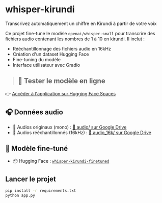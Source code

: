 # whisper-kirundi
Transcrivez automatiquement un chiffre en Kirundi à partir de votre voix

Ce projet fine-tune le modèle `openai/whisper-small` pour transcrire des fichiers audio contenant les nombres de 1 à 10 en kirundi. Il inclut :

- Rééchantillonnage des fichiers audio en 16kHz
- Création d'un dataset Hugging Face
- Fine-tuning du modèle
- Interface utilisateur avec Gradio

> ## 🚀 Tester le modèle en ligne

👉 [Accéder à l'application sur Hugging Face Spaces](https://huggingface.co/spaces/Buberintwari/whisper-kirundi)

## 🎧 Données audio

- 🔗 Audios originaux (mono) : [📁 audio/ sur Google Drive](https://drive.google.com/drive/folders/18DqujcI_po8jSruNBdL_xCLRBHVlyhmt?usp=sharing)
- 🔗 Audios rééchantillonnés (16kHz) : [📁 audio_16k/ sur Google Drive](https://drive.google.com/drive/folders/18hho5j58MGRQZoPmKcpjk8I6QGhAZewi?usp=sharing)

## 🤖 Modèle fine-tuné

- 📦 Hugging Face : [`whisper-kirundi-finetuned`](https://huggingface.co/Buberintwari/whisper-kirundi-finetuned)


## Lancer le projet

```bash
pip install -r requirements.txt
python app.py

